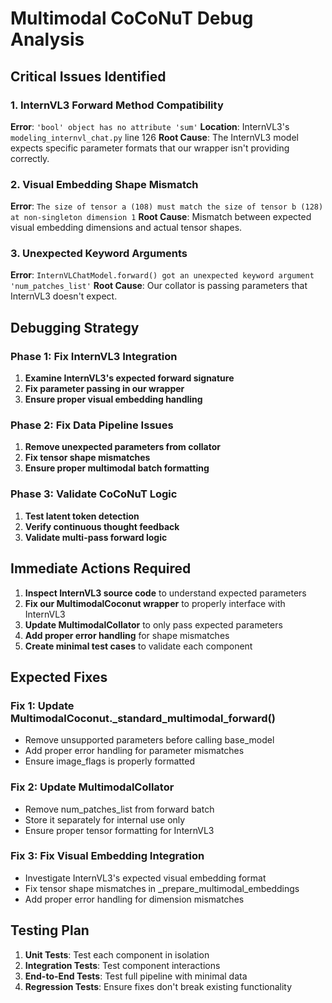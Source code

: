 # Multimodal CoCoNuT Debug Analysis

## Critical Issues Identified

### 1. InternVL3 Forward Method Compatibility
**Error**: `'bool' object has no attribute 'sum'`
**Location**: InternVL3's `modeling_internvl_chat.py` line 126
**Root Cause**: The InternVL3 model expects specific parameter formats that our wrapper isn't providing correctly.

### 2. Visual Embedding Shape Mismatch  
**Error**: `The size of tensor a (108) must match the size of tensor b (128) at non-singleton dimension 1`
**Root Cause**: Mismatch between expected visual embedding dimensions and actual tensor shapes.

### 3. Unexpected Keyword Arguments
**Error**: `InternVLChatModel.forward() got an unexpected keyword argument 'num_patches_list'`
**Root Cause**: Our collator is passing parameters that InternVL3 doesn't expect.

## Debugging Strategy

### Phase 1: Fix InternVL3 Integration
1. **Examine InternVL3's expected forward signature**
2. **Fix parameter passing in our wrapper**
3. **Ensure proper visual embedding handling**

### Phase 2: Fix Data Pipeline Issues
1. **Remove unexpected parameters from collator**
2. **Fix tensor shape mismatches**
3. **Ensure proper multimodal batch formatting**

### Phase 3: Validate CoCoNuT Logic
1. **Test latent token detection**
2. **Verify continuous thought feedback**
3. **Validate multi-pass forward logic**

## Immediate Actions Required

1. **Inspect InternVL3 source code** to understand expected parameters
2. **Fix our MultimodalCoconut wrapper** to properly interface with InternVL3
3. **Update MultimodalCollator** to only pass expected parameters
4. **Add proper error handling** for shape mismatches
5. **Create minimal test cases** to validate each component

## Expected Fixes

### Fix 1: Update MultimodalCoconut._standard_multimodal_forward()
- Remove unsupported parameters before calling base_model
- Add proper error handling for parameter mismatches
- Ensure image_flags is properly formatted

### Fix 2: Update MultimodalCollator
- Remove num_patches_list from forward batch
- Store it separately for internal use only
- Ensure proper tensor formatting for InternVL3

### Fix 3: Fix Visual Embedding Integration
- Investigate InternVL3's expected visual embedding format
- Fix tensor shape mismatches in _prepare_multimodal_embeddings
- Add proper error handling for dimension mismatches

## Testing Plan

1. **Unit Tests**: Test each component in isolation
2. **Integration Tests**: Test component interactions
3. **End-to-End Tests**: Test full pipeline with minimal data
4. **Regression Tests**: Ensure fixes don't break existing functionality